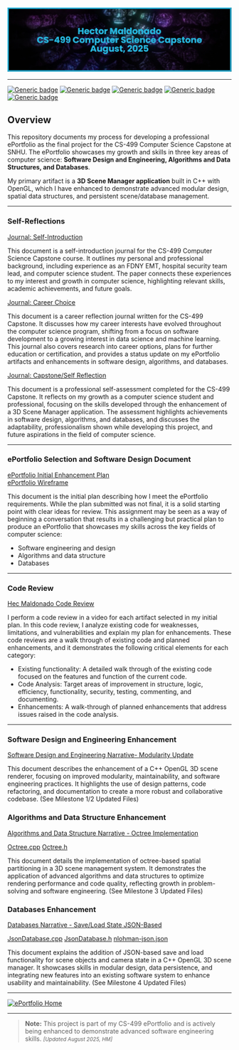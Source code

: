 # 

![## CS499 Computer Science Capstone<br>August, 2025](https://github.com/HecMaldonado/CS-499-Computer-Science-Capstone/blob/99c8081839ff2a54ea95a36bf24ddcf5ac97b0f3/assets/banner%20cs%20499%20github.png)

---
[![Generic badge](https://img.shields.io/badge/language-C++-cyan.svg)](https://www.cplusplus.com/)
[![Generic badge](https://img.shields.io/badge/API-OpenGL-green.svg)](https://www.opengl.org/)
[![Generic badge](https://img.shields.io/badge/language-Markdown_|_HTML-cyan.svg)](https://www.markdownguide.org/) 
[![Generic badge](https://img.shields.io/badge/collaboration_tool-GitHub_Desktop-purple.svg)](https://desktop.github.com/) 
[![Generic badge](https://img.shields.io/badge/editor-Markdown_Monster-pink.svg)](https://markdownmonster.west-wind.com/)

## Overview

This repository documents my process for developing a professional ePortfolio as the final project for the CS-499 Computer Science Capstone at SNHU. The ePortfolio showcases my growth and skills in three key areas of computer science: **Software Design and Engineering, Algorithms and Data Structures, and Databases**.  

My primary artifact is a **3D Scene Manager application** built in C++ with OpenGL, which I have enhanced to demonstrate advanced modular design, spatial data structures, and persistent scene/database management.

---

### Self-Reflections

[Journal: Self-Introduction](Journals/Module%201%20Self%20Introduction.pdf "Journal: Self-Introduction")

This document is a self-introduction journal for the CS-499 Computer Science Capstone course. It outlines my personal and professional background, including experience as an FDNY EMT, hospital security team lead, and computer science student. The paper connects these experiences to my interest and growth in computer science, highlighting relevant skills, academic achievements, and future goals.

[Journal: Career Choice](Journals/Module%204%20Journal%20Career%20Choice.pdf "Journal: Career Choice")

This document is a career reflection journal written for the CS-499 Capstone. It discusses how my career interests have evolved throughout the computer science program, shifting from a focus on software development to a growing interest in data science and machine learning. This journal also covers research into career options, plans for further education or certification, and provides a status update on my ePortfolio artifacts and enhancements in software design, algorithms, and databases.

[Journal: Capstone/Self Reflection](Journals/Module%208%20Self%20Reflection.pdf "Journal: Capstone Reflection")

This document is a professional self-assessment completed for the CS-499 Capstone. It reflects on my growth as a computer science student and professional, focusing on the skills developed through the enhancement of a 3D Scene Manager application. The assessment highlights achievements in software design, algorithms, and databases, and discusses the adaptability, professionalism shown while developing this project, and future aspirations in the field of computer science.

---

### ePortfolio Selection and Software Design Document

[ePortfolio Initial Enhancement Plan](Journals/Module%201%20Assignment%20Initial%20Enhancement%20Plan.pdf "ePortfolio Initial Enhancement Plan")<br/>
[ePortfolio Wireframe](Journals/Example%20Wireframe%20Neutral.pdf "ePortfolio Wireframe")

This document is the initial plan describing how I meet the ePortfolio requirements. While the plan submitted was not final, it is a solid starting point with clear ideas for review. This assignment may be seen as a way of beginning a conversation that results in a challenging but practical plan to produce an ePortfolio that showcases my skills across the key fields of computer science:

- Software engineering and design
- Algorithms and data structure
- Databases

---


### Code Review

[Hec Maldonado Code Review ](https://youtu.be/F6xVm5Z9eBU "Software Hec Maldonado Code Review")<br/>


I perform a code review in a video for each artifact selected in my initial plan. In this code review, I analyze existing code for weaknesses, limitations, and vulnerabilities and explain my plan for enhancements. These code reviews are a walk through of existing code and planned enhancements, and it demonstrates the following critical elements for each category:

- Existing functionality: A detailed walk through of the existing code focused on the features and function of the current code.
- Code Analysis: Target areas of improvement in structure, logic, efficiency, functionality, security, testing, commenting, and documenting.
- Enhancements: A walk-through of planned enhancements that address issues raised in the code analysis.

---

### Software Design and Engineering Enhancement

[Software Design and Engineering Narrative- Modularity Update](Journals/Module%203%20Milestone%20Two%20Narrative.pdf "Software Design and Engineering - Modularity Update")

This document describes the enhancement of a C++ OpenGL 3D scene renderer, focusing on improved modularity, maintainability, and software engineering practices. It highlights the use of design patterns, code refactoring, and documentation to create a more robust and collaborative codebase. (See Milestone 1/2 Updated Files)

### Algorithms and Data Structure Enhancement
[Algorithms and Data Structure Narrative - Octree Implementation](Journals/Module%204%20Milestone%20Three%20Narrative.pdf "Algorithms and Data Structure - Octree Implementation")

[Octree.cpp](Milestone%203%20Updated%20Files/Octree.cpp)
[Octree.h](Milestone%203%20Updated%20Files/Octree.h)

This document details the implementation of octree-based spatial partitioning in a 3D scene management system. It demonstrates the application of advanced algorithms and data structures to optimize rendering performance and code quality, reflecting growth in problem-solving and software engineering. (See Milestone 3 Updated Files)

### Databases Enhancement
[Databases Narrative - Save/Load State JSON-Based](Journals/Module%205%20Milestone%20Four%20Narrative.pdf "Databases - Save/Load State JSON-Based")

[JsonDatabase.cpp](Milestone%204%20Updated%20Files/JsonDatabase.cpp)
[JsonDatabase.h](Milestone%204%20Updated%20Files/JsonDatabase.h)
[nlohman-json.json](Milestone%204%20Updated%20Files/nlohmann-json.json)

This document explains the addition of JSON-based save and load functionality for scene objects and camera state in a C++ OpenGL 3D scene manager. It showcases skills in modular design, data persistence, and integrating new features into an existing software system to enhance usability and maintainability. (See Milestone 4 Updated Files)

---


 [![ePortfolio Home](https://img.shields.io/badge/Home-ePortfolio-black.svg?style=for-the-badge&logo=homeassistant)](https://github.com/HecMaldonado/CS-499-Computer-Science-Capstone.git "Back to ePortfolio Home") 

---
> **Note:** This project is part of my CS-499 ePortfolio and is actively being enhanced to demonstrate advanced software engineering skills.
<small>_[Updated August 2025, HM]_</small>
